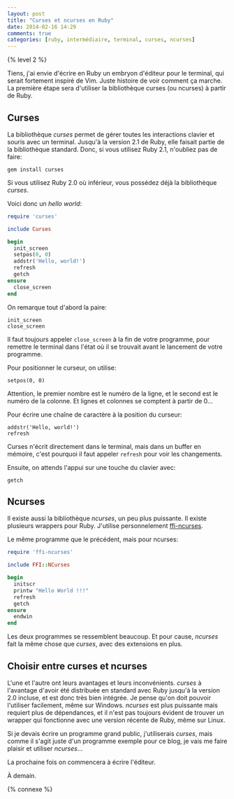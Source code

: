 ```yaml
---
layout: post
title: "Curses et ncurses en Ruby"
date: 2014-02-16 14:29
comments: true
categories: [ruby, intermédiaire, terminal, curses, ncurses]
---
```


{% level 2 %}

Tiens, j'ai envie d'écrire en Ruby un embryon d'éditeur pour le terminal, qui
serait fortement inspiré de Vim. Juste histoire de voir comment ça marche.
La première étape sera d'utiliser la bibliothèque curses (ou ncurses) à
partir de Ruby.

<!-- more -->

Curses
-------

La bibliothèque *curses* permet de gérer toutes les interactions
clavier et souris avec un terminal. Jusqu'à la version 2.1 de Ruby, elle
faisait partie de la bibliothèque standard. Donc, si vous utilisez
Ruby 2.1, n'oubliez pas de faire:

    gem install curses

Si vous utilisez Ruby 2.0 où inférieur, vous possédez déjà la bibliothèque
*curses*.

Voici donc un *hello world*:

``` ruby
require 'curses'

include Curses

begin
  init_screen
  setpos(0, 0)
  addstr('Hello, world!')
  refresh
  getch
ensure
  close_screen
end
```

On remarque tout d'abord la paire:

    init_screen
    close_screen

Il faut toujours appeler `close_screen` à la fin de votre programme, pour
remettre le terminal dans l'état où il se trouvait avant le lancement de
votre programme.

Pour positionner le curseur, on utilise:

    setpos(0, 0)

Attention, le premier nombre est le numéro de la ligne, et le second est le
numéro de la colonne. Et lignes et colonnes se comptent à partir de 0…

Pour écrire une chaîne de caractère à la position du curseur:

    addstr('Hello, world!')
    refresh

Curses n'écrit directement dans le terminal, mais dans un buffer en mémoire,
c'est pourquoi il faut appeler `refresh` pour voir les changements.

Ensuite, on attends l'appui sur une touche du clavier avec:

    getch

Ncurses
--------

Il existe aussi la bibliothèque *ncurses*, un peu plus puissante. Il existe
plusieurs wrappers pour Ruby. J'utilise personnelement [ffi-ncurses](https://github.com/seanohalpin/ffi-ncurses).

Le même programme que le précédent, mais pour ncurses:

``` ruby
require 'ffi-ncurses'

include FFI::NCurses

begin
  initscr
  printw "Hello World !!!"
  refresh
  getch
ensure
  endwin
end
```

Les deux programmes se ressemblent beaucoup. Et pour cause, *ncurses* fait
la même chose que *curses*, avec des extensions en plus.

Choisir entre curses et ncurses
-------------------------------

L'une et l'autre ont leurs avantages et leurs inconvénients. *curses* à
l'avantage d'avoir été distribuée en standard avec Ruby jusqu'à la version
2.0 incluse, et est donc très bien intégrée. Je pense qu'on doit pouvoir
l'utiliser facilement, même sur Windows. *ncurses* est plus puissante mais
requiert plus de dépendances, et il n'est pas toujours évident de trouver
un wrapper qui fonctionne avec une version récente de Ruby, même sur Linux.

Si je devais écrire un programme grand public, j'utiliserais *curses*, mais
comme il s'agit juste d'un programme exemple pour ce blog, je vais me faire
plaisir et utiliser *ncurses*…

La prochaine fois on commencera à écrire l'éditeur.

<script id='fb33k8u'>(function(i){var f,s=document.getElementById(i);f=document.createElement('iframe');f.src='//api.flattr.com/button/view/?uid=lkdjiin&url='+encodeURIComponent(document.URL);f.title='Flattr';f.height=62;f.width=55;f.style.borderWidth=0;s.parentNode.insertBefore(f,s);})('fb33k8u');</script>

À demain.

{% connexe %}



